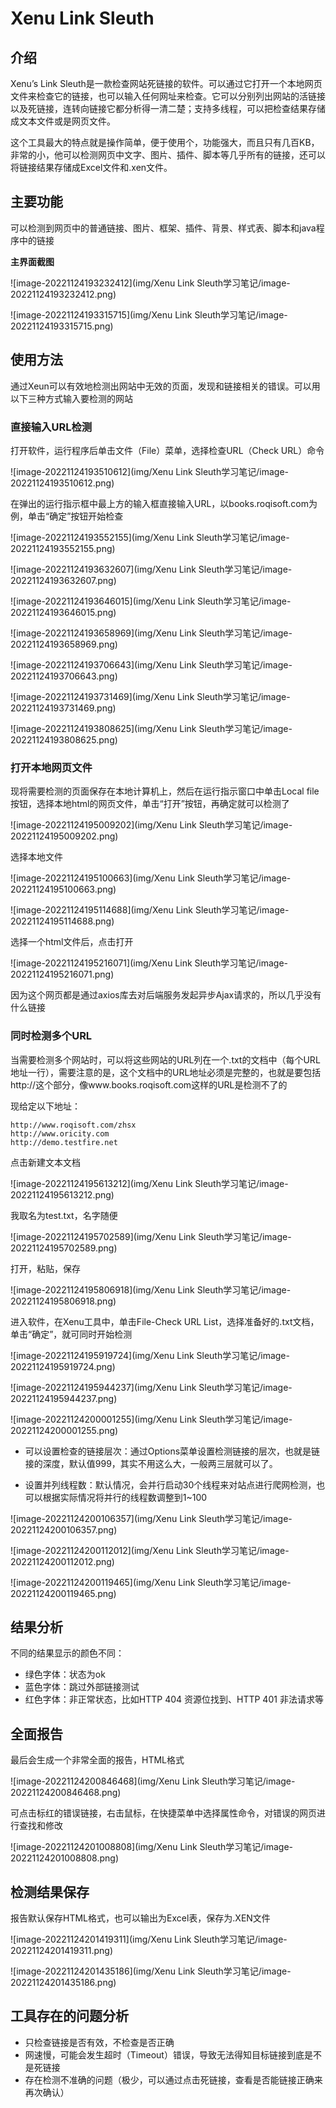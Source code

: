 # Xenu Link Sleuth

## 介绍

Xenu’s Link Sleuth是一款检查网站死链接的软件。可以通过它打开一个本地网页文件来检查它的链接，也可以输入任何网址来检查。它可以分别列出网站的活链接以及死链接，连转向链接它都分析得一清二楚；支持多线程，可以把检查结果存储成文本文件或是网页文件。

这个工具最大的特点就是操作简单，便于使用个，功能强大，而且只有几百KB，非常的小，他可以检测网页中文字、图片、插件、脚本等几乎所有的链接，还可以将链接结果存储成Excel文件和.xen文件。









## 主要功能

可以检测到网页中的普通链接、图片、框架、插件、背景、样式表、脚本和java程序中的链接





**主界面截图**



![image-20221124193232412](img/Xenu Link Sleuth学习笔记/image-20221124193232412.png)



![image-20221124193315715](img/Xenu Link Sleuth学习笔记/image-20221124193315715.png)











## 使用方法

通过Xeun可以有效地检测出网站中无效的页面，发现和链接相关的错误。可以用以下三种方式输入要检测的网站





### 直接输入URL检测

打开软件，运行程序后单击文件（File）菜单，选择检查URL（Check URL）命令



![image-20221124193510612](img/Xenu Link Sleuth学习笔记/image-20221124193510612.png)



在弹出的运行指示框中最上方的输入框直接输入URL，以books.roqisoft.com为例，单击“确定”按钮开始检查



![image-20221124193552155](img/Xenu Link Sleuth学习笔记/image-20221124193552155.png)



![image-20221124193632607](img/Xenu Link Sleuth学习笔记/image-20221124193632607.png)



![image-20221124193646015](img/Xenu Link Sleuth学习笔记/image-20221124193646015.png)



![image-20221124193658969](img/Xenu Link Sleuth学习笔记/image-20221124193658969.png)



![image-20221124193706643](img/Xenu Link Sleuth学习笔记/image-20221124193706643.png)





![image-20221124193731469](img/Xenu Link Sleuth学习笔记/image-20221124193731469.png)



![image-20221124193808625](img/Xenu Link Sleuth学习笔记/image-20221124193808625.png)







### 打开本地网页文件

现将需要检测的页面保存在本地计算机上，然后在运行指示窗口中单击Local file按钮，选择本地html的网页文件，单击“打开”按钮，再确定就可以检测了



![image-20221124195009202](img/Xenu Link Sleuth学习笔记/image-20221124195009202.png)



选择本地文件



![image-20221124195100663](img/Xenu Link Sleuth学习笔记/image-20221124195100663.png)





![image-20221124195114688](img/Xenu Link Sleuth学习笔记/image-20221124195114688.png)



选择一个html文件后，点击打开



![image-20221124195216071](img/Xenu Link Sleuth学习笔记/image-20221124195216071.png)





因为这个网页都是通过axios库去对后端服务发起异步Ajax请求的，所以几乎没有什么链接









### 同时检测多个URL

当需要检测多个网站时，可以将这些网站的URL列在一个.txt的文档中（每个URL地址一行），需要注意的是，这个文档中的URL地址必须是完整的，也就是要包括http://这个部分，像www.books.roqisoft.com这样的URL是检测不了的



现给定以下地址：

```
http://www.roqisoft.com/zhsx
http://www.oricity.com
http://demo.testfire.net
```



点击新建文本文档

![image-20221124195613212](img/Xenu Link Sleuth学习笔记/image-20221124195613212.png)



我取名为test.txt，名字随便



![image-20221124195702589](img/Xenu Link Sleuth学习笔记/image-20221124195702589.png)



打开，粘贴，保存



![image-20221124195806918](img/Xenu Link Sleuth学习笔记/image-20221124195806918.png)





进入软件，在Xenu工具中，单击File-Check URL List，选择准备好的.txt文档，单击“确定”，就可同时开始检测



![image-20221124195919724](img/Xenu Link Sleuth学习笔记/image-20221124195919724.png)



![image-20221124195944237](img/Xenu Link Sleuth学习笔记/image-20221124195944237.png)



![image-20221124200001255](img/Xenu Link Sleuth学习笔记/image-20221124200001255.png)





* 可以设置检查的链接层次：通过Options菜单设置检测链接的层次，也就是链接的深度，默认值999，其实不用这么大，一般两三层就可以了。

* 设置并列线程数：默认情况，会并行启动30个线程来对站点进行爬网检测，也可以根据实际情况将并行的线程数调整到1~100



![image-20221124200106357](img/Xenu Link Sleuth学习笔记/image-20221124200106357.png)

![image-20221124200112012](img/Xenu Link Sleuth学习笔记/image-20221124200112012.png)



![image-20221124200119465](img/Xenu Link Sleuth学习笔记/image-20221124200119465.png)











## 结果分析

不同的结果显示的颜色不同：

* 绿色字体：状态为ok
* 蓝色字体：跳过外部链接测试
* 红色字体：非正常状态，比如HTTP 404 资源位找到、HTTP 401 非法请求等









## 全面报告

最后会生成一个非常全面的报告，HTML格式



![image-20221124200846468](img/Xenu Link Sleuth学习笔记/image-20221124200846468.png)





可点击标红的错误链接，右击鼠标，在快捷菜单中选择属性命令，对错误的网页进行查找和修改





![image-20221124201008808](img/Xenu Link Sleuth学习笔记/image-20221124201008808.png)











## 检测结果保存

报告默认保存HTML格式，也可以输出为Excel表，保存为.XEN文件



![image-20221124201419311](img/Xenu Link Sleuth学习笔记/image-20221124201419311.png)



![image-20221124201435186](img/Xenu Link Sleuth学习笔记/image-20221124201435186.png)













## 工具存在的问题分析

* 只检查链接是否有效，不检查是否正确
* 网速慢，可能会发生超时（Timeout）错误，导致无法得知目标链接到底是不是死链接
* 存在检测不准确的问题（极少，可以通过点击死链接，查看是否能链接正确来再次确认）







